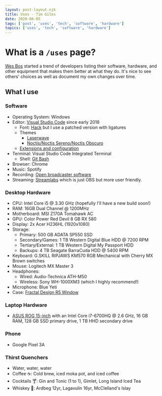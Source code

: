 ```yaml
---
layout: post-layout.njk
title: Uses - Tim Giles
date: 2020-06-05
tags: ['post', 'uses', 'tech', 'software', 'hardware']
topics: ['uses', 'tech', 'software', 'hardware']
---
```


# What is a `/uses` page?

[Wes Bos](https://wesbos.com/uses) started a trend of developers listing their software, hardware, and other equipment that makes them better at what they do.
It's nice to see others' choices as well as document my own changes over time.

## What I use

### Software

* Operating System: Windows
* Editor: [Visual Studio Code](https://code.visualstudio.com/) since early 2018
  * Font: [Hack](https://sourcefoundry.org/hack/) but I use a patched version with ligatures
  * Themes
    * [Laserwave](https://github.com/Jaredk3nt/laserwave)
    * [Noctis/Noctis Sereno/Noctis Obscuro](https://github.com/liviuschera/noctis)
  * [Extensions and configuration](https://gist.github.com/TGiles/f739736e9610649e0318678c3cfa04a5)
* Terminal: Visual Studio Code Integrated Terminal
  * Shell: [Git Bash](https://gitforwindows.org/)
* Browser: Chrome
* Music: Spotify
* Recording: [Open broadcaster software](https://obsproject.com/)
* Streaming: [Streamlabs](https://streamlabs.com/) which is just OBS but more user friendly.

### Desktop Hardware
* CPU: Intel Core i5 @ 3.30 GHz (hopefully I'll have a new build soon!)
* RAM: 16GB Dual Channel @ 1200MHz
* Motherboard: MSI Z170A Tomahawk AC
* GPU: Color Power Red Devil 8 GB RX 580
* Display: 2x Acer H236HL (1920x1080)
* Storage:
  * Primary: 500 GB ADATA SP550 SSD
  * Secondary/Games: 1 TB Western Digital Blue HDD @ 7200 RPM
  * Tertiary/External: 1 TB Western Digital My Passport HDD
  * Backups: 4 TB Seagate BarraCuda HDD @ 5400 RPM
* Keyboard: G.SKILL RIPJAWS KM570 RGB Mechanical with Cherry MX Brown switches
* Mouse: Logitech MX Master 3
* Headphones:
  * Wired: Audio-Technica ATH-M50
  * Wireless: Sony WH-1000XM3 (which I highly recommend!)
* Microphone: Blue Yeti
* Case: [Fractal Design R5 Window](https://www.fractal-design.com/products/cases/define/define-r5-window/black/)

### Laptop Hardware
* [ASUS ROG 15-inch](https://www.amazon.com/ASUS-GL552VW-DH74-15-Inch-Discrete-Metallic/dp/B015ZG997I) with an Intel Core i7-6700HQ @ 2.6 GHz, 16 GB RAM, 128 GB SSD primary drive, 1 TB HHD secondary drive
### Phone
* Google Pixel 3A

### Thirst Quenchers

* Water, water, water
* Coffee ☕: Cold brew, iced moka pot, and iced coffee
* Cocktails 🍸: Gin and Tonic (1 to 1), Gimlet, Long Island Iced Tea
* Whiskey 🥃: Ardbeg 12yr, Lagavulin 16yr, McClelland's Islay
